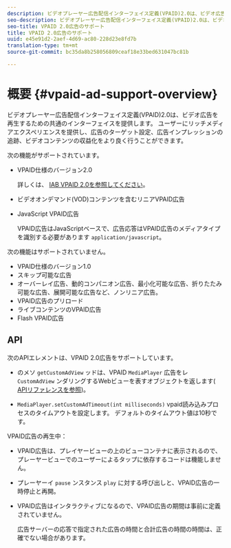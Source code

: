 ```yaml
---
description: ビデオプレーヤー広告配信インターフェイス定義(VPAID)2.0は、ビデオ広告を再生するための共通のインターフェイスを提供します。 ユーザーにリッチメディアエクスペリエンスを提供し、広告のターゲット設定、広告インプレッションの追跡、ビデオコンテンツの収益化をより良く行うことができます。
seo-description: ビデオプレーヤー広告配信インターフェイス定義(VPAID)2.0は、ビデオ広告を再生するための共通のインターフェイスを提供します。 ユーザーにリッチメディアエクスペリエンスを提供し、広告のターゲット設定、広告インプレッションの追跡、ビデオコンテンツの収益化をより良く行うことができます。
seo-title: VPAID 2.0広告のサポート
title: VPAID 2.0広告のサポート
uuid: e45e91d2-2aef-4d69-ac80-228d23e8fd7b
translation-type: tm+mt
source-git-commit: bc35da8b258056809ceaf18e33bed631047bc81b

---
```



# 概要 {#vpaid-ad-support-overview}

ビデオプレーヤー広告配信インターフェイス定義(VPAID)2.0は、ビデオ広告を再生するための共通のインターフェイスを提供します。 ユーザーにリッチメディアエクスペリエンスを提供し、広告のターゲット設定、広告インプレッションの追跡、ビデオコンテンツの収益化をより良く行うことができます。

次の機能がサポートされています。

* VPAID仕様のバージョン2.0

   詳しくは、 [IAB VPAID 2.0を参照してください](https://www.iab.com/wp-content/uploads/2015/06/VPAID_2_0_Final_04-10-2012.pdf)。
* ビデオオンデマンド(VOD)コンテンツを含むリニアVPAID広告
* JavaScript VPAID広告

   VPAID広告はJavaScriptベースで、広告応答はVPAID広告のメディアタイプを識別する必要があります `application/javascript`。

次の機能はサポートされていません。

* VPAID仕様のバージョン1.0
* スキップ可能な広告
* オーバーレイ広告、動的コンパニオン広告、最小化可能な広告、折りたたみ可能な広告、展開可能な広告など、ノンリニア広告。
* VPAID広告のプリロード
* ライブコンテンツのVPAID広告
* Flash VPAID広告

## API

次のAPIエレメントは、VPAID 2.0広告をサポートしています。

* のメソ `getCustomAdView` ッドは、VPAID `MediaPlayer` 広告をレ `CustomAdView` ンダリングするWebビューを表すオブジェクトを返します( [APIリファレンスを参照](https://help.adobe.com/en_US/primetime/api/psdk/javadoc/index.html))。

* `MediaPlayer.setCustomAdTimeout(int milliseconds)` vpaid読み込みプロセスのタイムアウトを設定します。 デフォルトのタイムアウト値は10秒です。

VPAID広告の再生中：

* VPAID広告は、プレイヤービューの上のビューコンテナに表示されるので、プレーヤービューでのユーザーによるタップに依存するコードは機能しません。
* プレーヤーイ `pause` ンスタンス `play` に対する呼び出しと、VPAID広告の一時停止と再開。

* VPAID広告はインタラクティブになるので、VPAID広告の期間は事前に定義されていません。

   広告サーバーの応答で指定された広告の時間と合計広告の時間の時間は、正確でない場合があります。